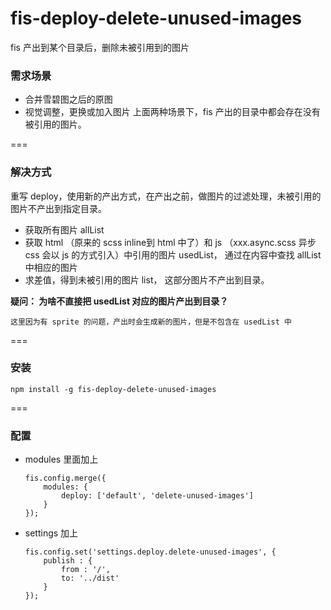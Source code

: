 # fis-deploy-delete-unused-images
fis 产出到某个目录后，删除未被引用到的图片

### 需求场景
+ 合并雪碧图之后的原图
+ 视觉调整，更换或加入图片
上面两种场景下，fis 产出的目录中都会存在没有被引用的图片。

===
### 解决方式
重写 deploy，使用新的产出方式，在产出之前，做图片的过滤处理，未被引用的图片不产出到指定目录。
+ 获取所有图片 allList
+ 获取 html （原来的 scss inline到 html 中了）和 js （xxx.async.scss 异步 css 会以 js 的方式引入）中引用的图片 usedList， 
  通过在内容中查找 allList 中相应的图片
+ 求差值，得到未被引用的图片 list， 这部分图片不产出到目录。

**疑问： 为啥不直接把 usedList 对应的图片产出到目录？**

`这里因为有 sprite 的问题，产出时会生成新的图片，但是不包含在 usedList 中`


===
### 安装

```
npm install -g fis-deploy-delete-unused-images
```

===
### 配置
+ modules 里面加上
  
  ```
  fis.config.merge({
      modules: {
          deploy: ['default', 'delete-unused-images']
      }
  });
  ```

+ settings 加上

  ```
  fis.config.set('settings.deploy.delete-unused-images', {
      publish : {
          from : '/',
          to: '../dist'
      }
  });
  
  ```
